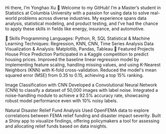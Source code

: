 Hi there, I’m Yonghao Xu 👋
Welcome to my GitHub! I’m a Master’s student in Statistics at Columbia University with a passion for using data to solve real-world problems across diverse industries. My experience spans data analysis, statistical modeling, and product testing, and I’ve had the chance to apply these skills in fields like energy, insurance, and automotive.

🔧 Skills
Programming Languages: Python, R, SQL
Statistical & Machine Learning Techniques: Regression, KNN, CNN, Time Series Analysis
Data Visualization & Analysis: Matplotlib, Pandas, Tableau
🚀 Featured Projects
House Price Prediction
Participated in a Kaggle competition to predict housing prices. Improved the baseline linear regression model by implementing feature scaling, handling missing values, and using K-Nearest Neighbors (KNN) with K-fold cross-validation. Reduced the model's mean squared error (MSE) from 0.35 to 0.15, achieving a top 15% ranking.

Image Classification with CNN
Developed a Convolutional Neural Network (CNN) to classify a dataset of 50,000 images with label noise. Integrated a noise-handling module to achieve a 92.5% accuracy rate, showcasing robust model performance even with 10% noisy labels.

Natural Disaster Relief Fund Analysis
Used OpenFEMA data to explore correlations between FEMA relief funding and disaster impact severity. Built a Shiny app to visualize findings, offering policymakers a tool for assessing and allocating relief funds based on data insights.

